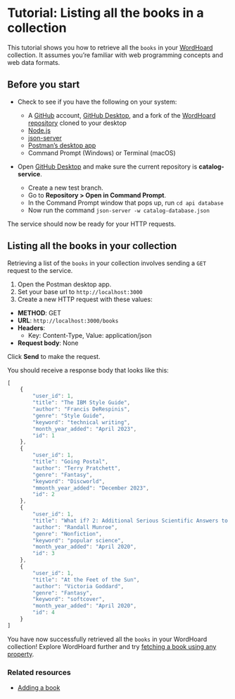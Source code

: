 
# Tutorial: Listing all the books in a collection

This tutorial shows you how to retrieve all the `books` in your [WordHoard](/../../overview.md) collection. It assumes you’re familiar with web programming concepts and web data formats.

## Before you start

* Check to see if you have the following on your system:
  * A [GitHub](https://github.com/) account, [GitHub Desktop](https://desktop.github.com/), and a fork of the [WordHoard repository](https://github.com/cherylkc/catalog-service.git) cloned to your desktop
  * [Node.js](https://nodejs.org/en/download/package-manager)
  * [json-server](https://www.npmjs.com/package/json-server)
  * [Postman’s desktop app](https://www.postman.com/downloads/)
  * Command Prompt (Windows) or Terminal (macOS)

* Open [GitHub Desktop](https://desktop.github.com/) and make sure the current repository is **catalog-service**.
  * Create a new test branch.
  * Go to **Repository > Open in Command Prompt**.
  * In the Command Prompt window that pops up, run `cd api database`
  * Now run the command `json-server -w catalog-database.json`

The service should now be ready for your HTTP requests.

## Listing all the books in your collection

Retrieving a list of the `books` in your collection involves sending a `GET` request to the service.

1. Open the Postman desktop app.
2. Set your base url to `http://localhost:3000`
3. Create a new HTTP request with these values:

* **METHOD**: GET
* **URL**: `http://localhost:3000/books`
* **Headers**:
  * Key: Content-Type, Value: application/json
* **Request body**: None

Click **Send** to make the request.

You should receive a response body that looks like this:

```js
[
    {
        "user_id": 1,
        "title": "The IBM Style Guide",
        "author": "Francis DeRespinis",
        "genre": "Style Guide",
        "keyword": "technical writing",
        "month_year_added": "April 2023",
        "id": 1
    },
    {
        "user_id": 1,
        "title": "Going Postal",
        "author": "Terry Pratchett",
        "genre": "Fantasy",
        "keyword": "Discworld",
        "mmonth_year_added": "December 2023",
        "id": 2
    },
    {
        "user_id": 1,
        "title": "What if? 2: Additional Serious Scientific Answers to Absurd Hypothetical Questions",
        "author": "Randall Munroe",
        "genre": "Nonfiction",
        "keyword": "popular science",
        "month_year_added": "April 2020",
        "id": 3
    },
    {
        "user_id": 1,
        "title": "At the Feet of the Sun",
        "author": "Victoria Goddard",
        "genre": "Fantasy",
        "keyword": "softcover",
        "month_year_added": "April 2020",
        "id": 4
    }
]
```

You have now successfully retrieved all the `books` in your WordHoard collection! Explore WordHoard further and try [fetching a book using any property](fetching-a-book-by-property.md).

### Related resources

* [Adding a book](adding-a-book.md)
